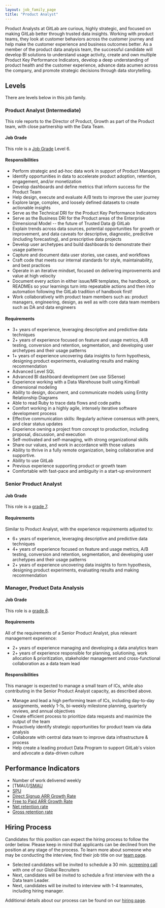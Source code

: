 ```yaml
---
layout: job_family_page
title: "Product Analyst"
---
```


Product Analysts at GitLab are curious, highly strategic, and focused on making GitLab better through trusted data insights. Working with product teams, they look at customer behaviors across the customer journey and help make the customer experience and business outcomes better. As a member of the product data analysis team, the successful candidate will develop BI solutions to understand usage activity, create and own multiple Product Key Performance Indicators, develop a deep understanding of product health and the customer experience, advance data acumen across the company, and promote strategic decisions through data storytelling.

## Levels
There are levels below in this job family. 

### Product Analyst (Intermediate)
This role reports to the Director of Product, Growth as part of the Product team, with close partnership with the Data Team. 

#### Job Grade

This role is a [Job Grade](/handbook/total-rewards/compensation/compensation-calculator/#gitlab-job-grades) Level 6.

#### Responsibilities
- Perform strategic and ad-hoc data work in support of Product Managers
- Identify opportunities in data to accelerate product adoption, retention, engagement, and/or monetization 
- Develop dashboards and define metrics that inform success for the Product Team
- Help design, execute and evaluate A/B tests to improve the user journey
- Explore large, complex, and loosely defined datasets to create actionable insights
- Serve as the Technical DRI for the Product Key Performance Indicators
- Serve as the Business DRI for the Product areas of the Enterprise Dimensional Model -- the future of Trusted Data @ GitLab
- Explain trends across data sources, potential opportunities for growth or improvement, and data caveats for descriptive, diagnostic, predictive (including forecasting), and prescriptive data projects
- Develop user archetypes and build dashboards to demonstrate their usage patterns
- Capture and document data user stories, use cases, and workflows
- Craft code that meets our internal standards for style, maintainability, and best practices
- Operate in an iterative mindset, focused on delivering improvements and value at high velocity
- Document every action in either issue/MR templates, the handbook, or READMEs so your learnings turn into repeatable actions and then into automation following the GitLab tradition of handbook first!
- Work collaboratively with product team members such as: product managers, engineering, design, as well as with core data team members such as DA and data engineers

#### Requirements
- 3+ years of experience, leveraging descriptive and predictive data techniques
- 2+ years of experience focused on feature and usage metrics, A/B testing, conversion and retention, segmentation, and developing user archetypes and their usage patterns
- 1+ years of experience uncovering data insights to form hypothesis,  designing product experiments,  evaluating results and making recommendation
- Advanced Level SQL
- Advanced BI dashboard development (we use SiSense)
- Experience working with a Data Warehouse built using Kimball dimensional modeling
- Ability to design, document, and communicate models using Entity Relationship Diagrams 
- Able to read Ruby to trace data flows and code paths
- Comfort working in a highly agile, intensely iterative software development process
- Effective communication skills: Regularly achieve consensus with peers, and clear status updates
- Experience owning a project from concept to production, including proposal, discussion, and execution
- Self-motivated and self-managing, with strong organizational skills
- Share our values, and work in accordance with those values
- Ability to thrive in a fully remote organization, being collaborative and supportive. 
- Ability to use GitLab
- Previous experience supporting product or growth team
- Comfortable with fast-pace and  ambiguity in a start-up environment

### Senior Product Analyst

#### Job Grade
This role is a [grade 7](https://about.gitlab.com/handbook/total-rewards/compensation/compensation-calculator/#gitlab-job-grades).

#### Requirements
Similar to Product Analyst, with the experience requirements adjusted to:
- 6+ years of experience, leveraging descriptive and predictive data techniques
- 4+ years of experience focused on feature and usage metrics, A/B testing, conversion and retention, segmentation, and developing user archetypes and their usage patterns
- 2+ years of experience uncovering data insights to form hypothesis,  designing product experiments,  evaluating results and making recommendation 

### Manager, Product Data Analysis

#### Job Grade
This role is a [grade 8](https://about.gitlab.com/handbook/total-rewards/compensation/compensation-calculator/#gitlab-job-grades).

#### Requirements
All of the requirements of a Senior Product Analyst, plus relevant management experience:
- 2+ years of experience managing and developing a data analytics team
- 2+ years of experience responsible for planning, solutioning, work allocation & prioritization, stakeholder management and cross-functional collaboration as a data team lead

#### Responsibilities

This manager is expected to manage a small team of ICs, while also contributing in the Senior Product Analyst capacity, as described above. 
- Manage and lead a high performing team of ICs, including day-to-day assignments, weekly 1-1s, bi-weekly milestone planning, quarterly reviews, and annual objectives 
- Create efficient process to prioritize data requests and maximize the output of the team
- Proactively identify strategic opportunities for product team via data analysis 
- Collaborate with central data team to improve data infrastructure & process
- Help create a leading product Data Program to support GitLab's vision and advocate a data-driven culture 

## Performance Indicators
- Number of work delivered weekly
- [TMAU]/[SMAU](https://about.gitlab.com/handbook/product/performance-indicators/#stage-monthly-active-users-smau)
- [SPU](https://about.gitlab.com/handbook/product/performance-indicators/#stages-per-user-spu)
- [Direct Signup ARR Growth Rate](https://about.gitlab.com/handbook/product/performance-indicators/#direct-signup-arr-growth-rate)
- [Free to Paid ARR Growth Rate](https://about.gitlab.com/handbook/product/performance-indicators/#free-to-paid-arr-growth-rate)
- [ Net retention rate](https://about.gitlab.com/handbook/sales/performance-indicators/#net-retention) 
- [Gross retention rate](https://about.gitlab.com/handbook/sales/performance-indicators/#gross-retention)

## Hiring Process

Candidates for this position can expect the hiring process to follow the order below. Please keep in mind that applicants can be declined from the position at any stage of the process. To learn more about someone who may be conducting the interview, find their job title on our [team page](/company/team/).

- Selected candidates will be invited to schedule a 30 min. [screening call](/handbook/hiring/interviewing/#screening-call) with one of our Global Recruiters
- Next, candidates will be invited to schedule a first interview with the a Data team Leader.
- Next, candidates will be invited to interview with 1-4 teammates, including hiring manager.

Additional details about our process can be found on our [hiring page](/handbook/hiring/).
